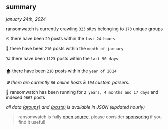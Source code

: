 
## summary
_january 24th, 2024_

ransomwatch is currently crawling `323` sites belonging to `173` unique groups

⏲ there have been `29` posts within the `last 24 hours`

🦈 there have been `210` posts within the `month of january`

🪐 there have been `1123` posts within the `last 90 days`

🏚 there have been `210` posts within the `year of 2024`

_⚙️ there are currently `86` online hosts & `104` custom parsers._

🦕 ransomwatch has been running for `2 years, 4 months and 17 days` and indexed `9667` posts

_all data  [(groups)](http://ransomwhat.telemetry.ltd/groups) and [(posts)](http://ransomwhat.telemetry.ltd/posts) is available in JSON (updated hourly)_

> ransomwatch is fully [open source](https://github.com/joshhighet/ransomwatch#ransomwatch--). please consider [sponsoring](https://github.com/sponsors/joshhighet) if you find it useful!
